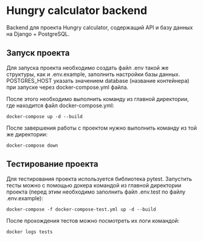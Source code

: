# Hungry calculator backend

Backend для проекта Hungry calculator, содержащий API и базу данных на Django + PostgreSQL. 

## Запуск проекта

Для запуска проекта необходимо создать файл .env такой же структуры, как и .env.example, заполнить настройки базы данных.\
POSTGRES_HOST указать значением database (название контейнера) при запуске через docker-compose.yml файла.

После этого необходимо выполнить команду из главной директории, где находится файл docker-compose.yml:

`docker-compose up -d --build`

После завершения работы с проектом нужно выполнить команду из той же директории:

`docker-compose down`


## Тестирование проекта

Для тестирования проекта используется библиотека pytest. Запустить тесты можно с помощью докера командой из главной директории проекта (перед этим необходимо заполнить файл .env.test по файлу .env.example):

`docker-compose -f docker-compose-test.yml up -d --build`

После прохождения тестов можно посмотреть их логи командой:

`docker logs tests`
